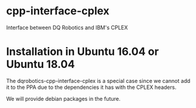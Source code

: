 # cpp-interface-cplex 
Interface between DQ Robotics and IBM's CPLEX

# Installation in Ubuntu 16.04 or Ubuntu 18.04

The dqrobotics-cpp-interface-cplex is a special case since we cannot add it to the PPA due to the dependencies it has with the CPLEX headers.

We will provide debian packages in the future.
